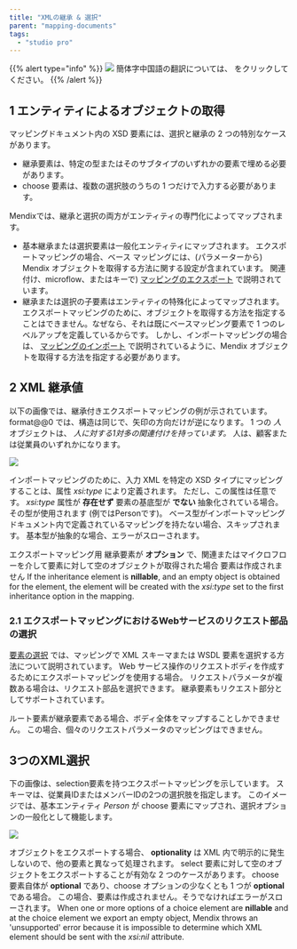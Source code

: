 ```yaml
---
title: "XMLの継承 & 選択"
parent: "mapping-documents"
tags:
  - "studio pro"
---
```


{{% alert type="info" %}}
<img src="attachments/chinese-translation/china.png" style="display: inline-block; margin: 0" /> 簡体字中国語の翻訳については、 [<unk> <unk> <unk>](https://cdn.mendix.tencent-cloud.com/documentation/refguide8/xml-inheritance-and-choice.pdf) をクリックしてください。
{{% /alert %}}

## 1 エンティティによるオブジェクトの取得

マッピングドキュメント内の XSD 要素には、選択と継承の 2 つの特別なケースがあります。

*   継承要素は、特定の型またはそのサブタイプのいずれかの要素で埋める必要があります。
*   choose 要素は、複数の選択肢のうちの 1 つだけで入力する必要があります。

Mendixでは、継承と選択の両方がエンティティの専門化によってマップされます。

*   基本継承または選択要素は一般化エンティティにマップされます。 エクスポートマッピングの場合、ベース マッピングには、(パラメーターから) Mendix オブジェクトを取得する方法に関する設定が含まれています。 関連付け、microflow、またはキーで) [マッピングのエクスポート](export-mappings) で説明されています。
*   継承または選択の子要素はエンティティの特殊化によってマップされます。 エクスポートマッピングのために、オブジェクトを取得する方法を指定することはできません。なぜなら、それは既にベースマッピング要素で 1 つのレベルアップを定義しているからです。 しかし、インポートマッピングの場合は、 [マッピングのインポート](import-mappings) で説明されているように、Mendix オブジェクトを取得する方法を指定する必要があります。

## 2 XML 継承値

以下の画像では、継承付きエクスポートマッピングの例が示されています。 format@@0 では、構造は同じで、矢印の方向だけが逆になります。 1 つの _人_ オブジェクトは、 _人に対する1対多の関連付けを持っています。_ 人は、顧客または従業員のいずれかになります。

![](attachments/16713728/16843946.png)

インポートマッピングのために、入力 XML を特定の XSD タイプにマッピングすることは、属性 _xsi:type_ により定義されます。 ただし、この属性は任意です。 _xsi:type_ 属性が **存在せず** 要素の基底型が **でない** 抽象化されている場合。 その型が使用されます (例ではPersonです)。 ベース型がインポートマッピングドキュメント内で定義されているマッピングを持たない場合、スキップされます。 基本型が抽象的な場合、エラーがスローされます。

エクスポートマッピング用 継承要素が **オプション** で、関連またはマイクロフローを介して要素に対して空のオブジェクトが取得された場合 要素は作成されません If the inheritance element is **nillable**, and an empty object is obtained for the element, the element will be created with the _xsi:type_ set to the first inheritance option in the mapping.

### 2.1 エクスポートマッピングにおけるWebサービスのリクエスト部品の選択

[要素の選択](select--elements) では、マッピングで XML スキーマまたは WSDL 要素を選択する方法について説明されています。 Web サービス操作のリクエストボディを作成するためにエクスポートマッピングを使用する場合。 リクエストパラメータが複数ある場合は、リクエスト部品を選択できます。 継承要素もリクエスト部分としてサポートされています。

ルート要素が継承要素である場合、ボディ全体をマップすることしかできません。 この場合、個々のリクエストパラメータのマッピングはできません。

## 3つのXML選択

下の画像は、selection要素を持つエクスポートマッピングを示しています。 スキーマは、従業員IDまたはメンバーIDの2つの選択肢を指定します。 このイメージでは、基本エンティティ _Person_ が choose 要素にマップされ、選択オプションの一般化として機能します。

![](attachments/16713728/16843945.png)

オブジェクトをエクスポートする場合、 **optionality** は XML 内で明示的に発生しないので、他の要素と異なって処理されます。 select 要素に対して空のオブジェクトをエクスポートすることが有効な 2 つのケースがあります。 choose 要素自体が **optional** であり、choose オプションの少なくとも 1 つが **optional** である場合。 この場合、要素は作成されません。そうでなければエラーがスローされます。 When one or more options of a choice element are **nillable** and at the choice element we export an empty object, Mendix throws an 'unsupported' error because it is impossible to determine which XML element should be sent with the _xsi:nil_ attribute.
